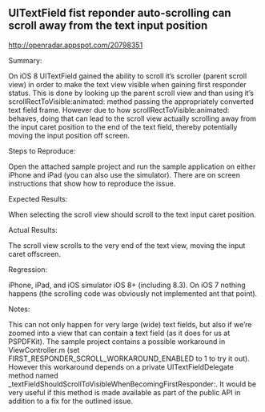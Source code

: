 ## UITextField fist reponder auto-scrolling can scroll away from the text input position

http://openradar.appspot.com/20798351

Summary:

On iOS 8 UITextField gained the ability to scroll it’s scroller (parent scroll view) in order to make the text view visible when gaining first responder status. This is done by looking up the parent scroll view and than using it’s scrollRectToVisible:animated: method passing the appropriately converted text field frame. However due to how scrollRectToVisible:animated: behaves, doing that can lead to the scroll view actually scrolling away from the input caret position to the end of the text field, thereby potentially moving the input position off screen.

Steps to Reproduce:

Open the attached sample project and run the sample application on either iPhone and iPad (you can also use the simulator). There are on screen instructions that show how to reproduce the issue.  

Expected Results:

When selecting the scroll view should scroll to the text input caret position. 

Actual Results:

The scroll view scrolls to the very end of the text view, moving the input caret offscreen. 

Regression:

iPhone, iPad, and iOS simulator iOS 8+ (including 8.3). On iOS 7 nothing happens (the scrolling code was obviously not implemented ant that point). 

Notes:

This can not only happen for very large (wide) text fields, but also if we’re zoomed into a view that can contain a text field (as it does for us at PSPDFKit). The sample project contains a possible workaround in ViewController.m (set FIRST_RESPONDER_SCROLL_WORKAROUND_ENABLED to 1 to try it out). However this workaround depends on a private UITextFieldDelegate method named _textFieldShouldScrollToVisibleWhenBecomingFirstResponder:. It would be very useful if this method is made available as part of the public API in addition to a fix for the outlined issue.
